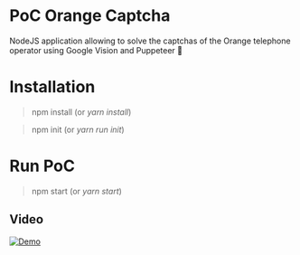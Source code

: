 # PoC Orange Captcha
NodeJS application allowing to solve the captchas of the Orange telephone operator using Google Vision and Puppeteer 🤖

# Installation

> npm install (or *yarn install*)

> npm init (or *yarn run init*)

# Run PoC

> npm start (or *yarn start*)

## Video
[![Demo](http://img.youtube.com/vi/o-rRgzWfoec/0.jpg)](http://www.youtube.com/watch?v=o-rRgzWfoec)
